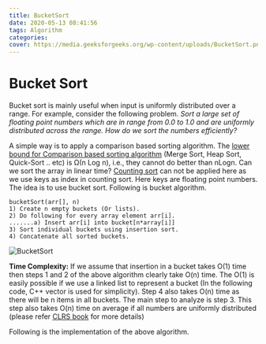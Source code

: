 ```yaml
---
title: BucketSort
date: 2020-05-13 08:41:56
tags: Algorithm
categories:
cover: https://media.geeksforgeeks.org/wp-content/uploads/BucketSort.png
---
```

<meta name="referrer" content="no-referrer" />

# Bucket Sort

Bucket sort is mainly useful when input is uniformly distributed over a range. For example, consider the following problem.
*Sort a large set of floating point numbers which are in range from 0.0 to 1.0 and are uniformly distributed across the range. How do we sort the numbers efficiently?*

A simple way is to apply a comparison based sorting algorithm. The [lower bound for Comparison based sorting algorithm](https://www.geeksforgeeks.org/lower-bound-on-comparison-based-sorting-algorithms/) (Merge Sort, Heap Sort, Quick-Sort .. etc) is Ω(n Log n), i.e., they cannot do better than nLogn.
Can we sort the array in linear time? [Counting sort](https://www.geeksforgeeks.org/counting-sort/) can not be applied here as we use keys as index in counting sort. Here keys are floating point numbers. 
The idea is to use bucket sort. Following is bucket algorithm.

```
bucketSort(arr[], n)
1) Create n empty buckets (Or lists).
2) Do following for every array element arr[i].
.......a) Insert arr[i] into bucket[n*array[i]]
3) Sort individual buckets using insertion sort.
4) Concatenate all sorted buckets.
```

![BucketSort](https://media.geeksforgeeks.org/wp-content/uploads/BucketSort.png)



**Time Complexity:** If we assume that insertion in a bucket takes O(1) time then steps 1 and 2 of the above algorithm clearly take O(n) time. The O(1) is easily possible if we use a linked list to represent a bucket (In the following code, C++ vector is used for simplicity). Step 4 also takes O(n) time as there will be n items in all buckets.
The main step to analyze is step 3. This step also takes O(n) time on average if all numbers are uniformly distributed (please refer [CLRS book](http://www.flipkart.com/introduction-algorithms-3rd/p/itmdvd93bzvrnc7b?pid=9788120340077&affid=sandeepgfg) for more details)

Following is the implementation of the above algorithm.
